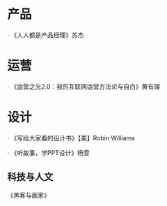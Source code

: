 # **产品**

· 《人人都是产品经理》苏杰

# 运营

· 《运营之光2.0：我的互联网运营方法论与自白》黄有璨

# 设计

· 《写给大家看的设计书》【美】Robin Williams

· 《听故事，学PPT设计》杨雪



## 科技与人文

《黑客与画家》


